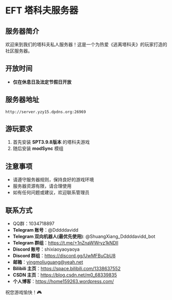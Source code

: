 # EFT 塔科夫服务器

## 服务器简介
欢迎来到我们的塔科夫私人服务器！这是一个为热爱《逃离塔科夫》的玩家打造的社区服务器。

## 开放时间
- **仅在休息日及法定节假日开放**

## 服务器地址
```
http://server.yzy15.dpdns.org:26969
```

## 游玩要求
1. 首先安装 **SPT3.9.8版本** 的塔科夫游戏
2. 随后安装 **modSync** 模组

## 注意事项
- 请遵守服务器规则，保持良好的游戏环境
- 服务器资源有限，请合理使用
- 如有任何问题或建议，欢迎联系管理员

## 联系方式
- QQ群：1034718897
- **Telegram 账号**：@Dddddavidd
- **Telegram 双向机器人(最优先使用)**: @ShuangXiang_Dddddavidd_bot
- **Telegram 群组**：https://t.me/+1nZnaWWryz1kNDll
- **Discord 账号**：shixiaoyaoyaoya
- **Discord 群组**：https://discord.gg/UwMFBuCbU8
- **邮箱**：yingmoliuguang@yeah.net
- **Bilibili 主页**：https://space.bilibili.com/1338637552
- **CSDN 主页**：https://blog.csdn.net/m0_68339835
- **个人博客**：https://home159263.wordpress.com/

祝您游戏愉快！🎮